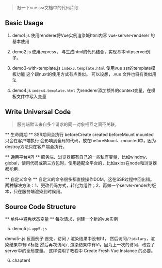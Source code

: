 > 敲一下vue ssr文档中的代码片段


## Basic Usage

1. demo1.js
 使用renderer将Vue实例渲染城html内容
 vue-server-renderer 的基本使用

2. demo2.js
 使用express， 与生成html的代码结合，实现基本httpserver例子。

3. demo3-with-template.js
 `index3.template.html`
 使用vue ssr的template模板功能
 这个跟nuxt的使用方式有点类似。
 可以设想，.vue 文件也将有类似用法

4. demo4.js
 `index4.template.html`
 为renderer添加额外的context变量，在模板文件中写入变量


## Write Universal Code
> 服务端默认来自多个请求的同一对象相互之间不关联。

** 生命周期 **
SSR期间会执行 beforeCreate created
beforeMount mounted 只会在客户端执行
会影响到全局的代码，放在beforeMount、mounted中，因为destroy方法只在客户端会执行。

** 通用平台API **
服务端、浏览器都有自己的一些私有变量，比如window、global，使用代码或第三方包时，使用适配全平台的，比如axios在node和浏览器都能用。

** 自定义命令 **
自定义的命令很多都直接操作DOM，这在SSR过程中回出错。
两种解决方法：1、更改代码方式，转化为组件；2、再做一个server-render的版本，只在服务端渲染到时候用。

## Source Code Structure

** 单件中避免状态变量 **
每次请求，创建一个新的vue实例

5. demo5.js
  `app5.js`

  demo5-.js  反面例子
  首先，访问 `/` 渲染结果中没有h1，
  然后访问`/?id=lary`，渲染结果中有h1标签
  然后再次访问`/`, 渲染结果中有h1，因为上一次的访问，改变了server中的全局变量。
  这样说明了教程中 Create Fresh Vue Instance 的必要。

6. chapter4
